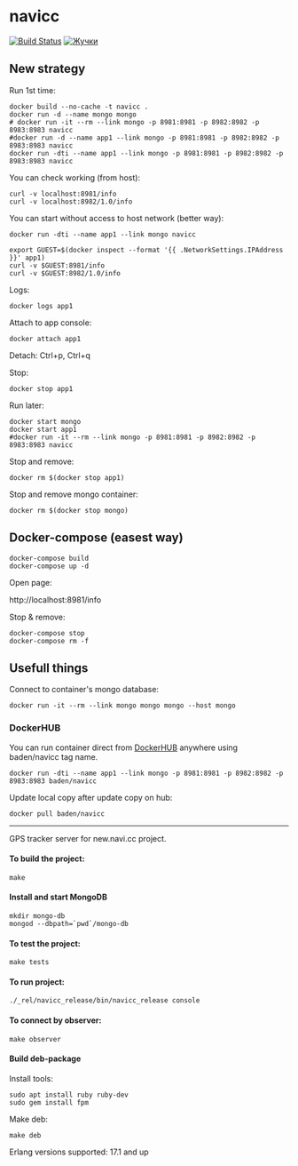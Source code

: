 navicc
======
[![Build Status](https://travis-ci.org/baden/navicc.png)](https://travis-ci.org/baden/navicc)
[![Жучки](https://badge.waffle.io/baden/navicc.svg?label=ready&title=Ready)](http://waffle.io/baden/navicc)


## New strategy

Run 1st time:

```
docker build --no-cache -t navicc .
docker run -d --name mongo mongo
# docker run -it --rm --link mongo -p 8981:8981 -p 8982:8982 -p 8983:8983 navicc
#docker run -d --name app1 --link mongo -p 8981:8981 -p 8982:8982 -p 8983:8983 navicc
docker run -dti --name app1 --link mongo -p 8981:8981 -p 8982:8982 -p 8983:8983 navicc
```

You can check working (from host):

```
curl -v localhost:8981/info
curl -v localhost:8982/1.0/info
```

You can start without access to host network (better way):

```
docker run -dti --name app1 --link mongo navicc
```

```
export GUEST=$(docker inspect --format '{{ .NetworkSettings.IPAddress }}' app1)
curl -v $GUEST:8981/info
curl -v $GUEST:8982/1.0/info

```

Logs:

```
docker logs app1
```

Attach to app console:

```
docker attach app1
```

Detach: Ctrl+p, Ctrl+q

Stop:

```
docker stop app1
```


Run later:
```
docker start mongo
docker start app1
#docker run -it --rm --link mongo -p 8981:8981 -p 8982:8982 -p 8983:8983 navicc
```

Stop and remove:

```
docker rm $(docker stop app1)
```

Stop and remove mongo container:

```
docker rm $(docker stop mongo)
```

## Docker-compose (easest way)

```
docker-compose build
docker-compose up -d
```

Open page:

http://localhost:8981/info

Stop & remove:

```
docker-compose stop
docker-compose rm -f
```

## Usefull things

Connect to container's mongo database:

```
docker run -it --rm --link mongo mongo mongo --host mongo
```

### DockerHUB

You can run container direct from
[DockerHUB](https://hub.docker.com/r/baden/navicc/)
anywhere using baden/navicc tag name.

```
docker run -dti --name app1 --link mongo -p 8981:8981 -p 8982:8982 -p 8983:8983 baden/navicc
```

Update local copy after update copy on hub:

```
docker pull baden/navicc
```

----------------------------

GPS tracker server for new.navi.cc project.

#### To build the project:

    make

#### Install and start MongoDB

    mkdir mongo-db
    mongod --dbpath=`pwd`/mongo-db

#### To test the project:

    make tests

#### To run project:

    ./_rel/navicc_release/bin/navicc_release console

#### To connect by observer:

    make observer


#### Build deb-package

Install tools:

    sudo apt install ruby ruby-dev
    sudo gem install fpm

Make deb:

    make deb

Erlang versions supported: 17.1 and up

